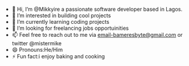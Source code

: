 - 👋 Hi, I’m @Mikkyire a passionate software developer based in Lagos.
- 👀 I’m interested in building cool projects
- 🌱 I’m currently learning coding projects
- 💞️ I’m looking for freelancing jobs opportuinities
- 📫 Feel free to reach out to me via email-bameresbyte@gmail.com or twitter @mistermike
- 😄 Pronouns:He/Him
- ⚡ Fun fact:i enjoy baking and cooking 

<!---
Mikkyire/Mikkyire is a ✨ special ✨ repository because its `README.md` (this file) appears on your GitHub profile.
You can click the Preview link to take a look at your changes.
--->
